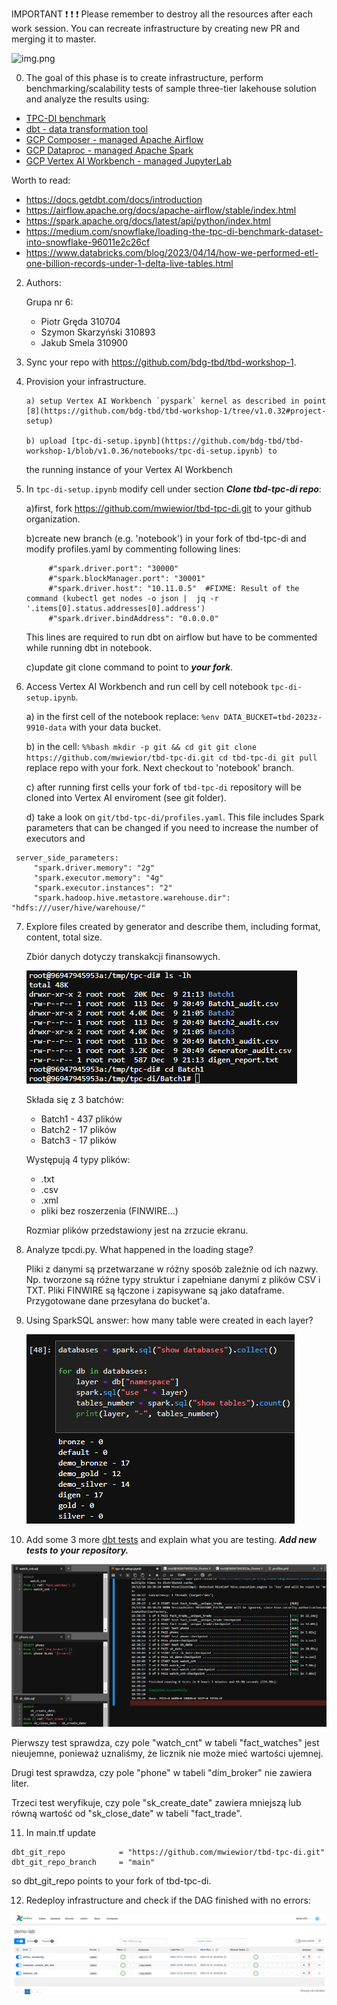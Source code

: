 IMPORTANT ❗ ❗ ❗ Please remember to destroy all the resources after each work session. You can recreate infrastructure by creating new PR and merging it to master.

![img.png](doc/figures/destroy.png)

0. The goal of this phase is to create infrastructure, perform benchmarking/scalability tests of sample three-tier lakehouse solution and analyze the results using:

- [TPC-DI benchmark](https://www.tpc.org/tpcdi/)
- [dbt - data transformation tool](https://www.getdbt.com/)
- [GCP Composer - managed Apache Airflow](https://cloud.google.com/composer?hl=pl)
- [GCP Dataproc - managed Apache Spark](https://spark.apache.org/)
- [GCP Vertex AI Workbench - managed JupyterLab](https://cloud.google.com/vertex-ai-notebooks?hl=pl)

Worth to read:

- https://docs.getdbt.com/docs/introduction
- https://airflow.apache.org/docs/apache-airflow/stable/index.html
- https://spark.apache.org/docs/latest/api/python/index.html
- https://medium.com/snowflake/loading-the-tpc-di-benchmark-dataset-into-snowflake-96011e2c26cf
- https://www.databricks.com/blog/2023/04/14/how-we-performed-etl-one-billion-records-under-1-delta-live-tables.html

2.  Authors:

    Grupa nr 6:

    - Piotr Gręda 310704
    - Szymon Skarzyński 310893
    - Jakub Smela 310900

3.  Sync your repo with https://github.com/bdg-tbd/tbd-workshop-1.

4.  Provision your infrastructure.

        a) setup Vertex AI Workbench `pyspark` kernel as described in point [8](https://github.com/bdg-tbd/tbd-workshop-1/tree/v1.0.32#project-setup)

        b) upload [tpc-di-setup.ipynb](https://github.com/bdg-tbd/tbd-workshop-1/blob/v1.0.36/notebooks/tpc-di-setup.ipynb) to

    the running instance of your Vertex AI Workbench

5.  In `tpc-di-setup.ipynb` modify cell under section **_Clone tbd-tpc-di repo_**:

    a)first, fork https://github.com/mwiewior/tbd-tpc-di.git to your github organization.

    b)create new branch (e.g. 'notebook') in your fork of tbd-tpc-di and modify profiles.yaml by commenting following lines:

    ```
         #"spark.driver.port": "30000"
         #"spark.blockManager.port": "30001"
         #"spark.driver.host": "10.11.0.5"  #FIXME: Result of the command (kubectl get nodes -o json |  jq -r '.items[0].status.addresses[0].address')
         #"spark.driver.bindAddress": "0.0.0.0"
    ```

    This lines are required to run dbt on airflow but have to be commented while running dbt in notebook.

    c)update git clone command to point to **_your fork_**.

6.  Access Vertex AI Workbench and run cell by cell notebook `tpc-di-setup.ipynb`.

    a) in the first cell of the notebook replace: `%env DATA_BUCKET=tbd-2023z-9910-data` with your data bucket.

    b) in the cell:
    `%%bash
  mkdir -p git && cd git
  git clone https://github.com/mwiewior/tbd-tpc-di.git
  cd tbd-tpc-di
  git pull
  `
    replace repo with your fork. Next checkout to 'notebook' branch.

    c) after running first cells your fork of `tbd-tpc-di` repository will be cloned into Vertex AI enviroment (see git folder).

    d) take a look on `git/tbd-tpc-di/profiles.yaml`. This file includes Spark parameters that can be changed if you need to increase the number of executors and

```
 server_side_parameters:
     "spark.driver.memory": "2g"
     "spark.executor.memory": "4g"
     "spark.executor.instances": "2"
     "spark.hadoop.hive.metastore.warehouse.dir": "hdfs:///user/hive/warehouse/"
```

7. Explore files created by generator and describe them, including format, content, total size.

   Zbiór danych dotyczy transkakcji finansowych.

   ![img.png](doc/figures/2a/tpc-di_data.png)

   Składa się z 3 batchów:

   - Batch1 - 437 plików
   - Batch2 - 17 plików
   - Batch3 - 17 plików

   Występują 4 typy plików:

   - .txt
   - .csv
   - .xml
   - pliki bez roszerzenia (FINWIRE...)

   Rozmiar plików przedstawiony jest na zrzucie ekranu.

   <!-- ***Files desccription*** -->

8. Analyze tpcdi.py. What happened in the loading stage?

   Pliki z danymi są przetwarzane w różny sposób zależnie od ich nazwy. Np. tworzone są różne typy struktur i zapełniane danymi z plików CSV i TXT. Pliki FINWIRE są łączone i zapisywane są jako dataframe. Przygotowane dane przesyłana do bucket'a.

   <!-- ***Your answer*** -->

9. Using SparkSQL answer: how many table were created in each layer?

   ![img.png](doc/figures/2a/layers.png)

   <!-- ***SparkSQL command and output*** -->

10. Add some 3 more [dbt tests](https://docs.getdbt.com/docs/build/tests) and explain what you are testing. **_Add new tests to your repository._**

![img.png](doc/figures/2a/db_tests.png)

   <!-- ***Code and description of your tests*** -->

Pierwszy test sprawdza, czy pole "watch_cnt" w tabeli "fact_watches" jest nieujemne, ponieważ uznaliśmy, że licznik nie może mieć wartości ujemnej.

Drugi test sprawdza, czy pole "phone" w tabeli "dim_broker" nie zawiera liter.

Trzeci test weryfikuje, czy pole "sk_create_date" zawiera mniejszą lub równą wartość od "sk_close_date" w tabeli "fact_trade".

11. In main.tf update

```
dbt_git_repo            = "https://github.com/mwiewior/tbd-tpc-di.git"
dbt_git_repo_branch     = "main"
```

so dbt_git_repo points to your fork of tbd-tpc-di.

12. Redeploy infrastructure and check if the DAG finished with no errors:

![img.png](doc/figures/2a/airflow.png)

<!-- ***The screenshot of Apache Aiflow UI*** -->
